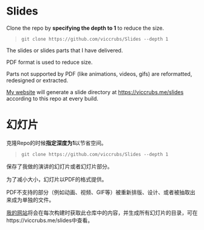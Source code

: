# Slides

Clone the repo by **specifying the depth to 1** to reduce the size.

> `git clone https://github.com/viccrubs/Slides --depth 1`

The slides or slides parts that I have delivered.

PDF format is used to reduce size.

Parts not supported by PDF (like animations, videos, gifs) are reformatted, redesigned or extracted.

[My website](https://viccrubs.me) will generate a slide directory at https://viccrubs.me/slides according to this repo at every build.

# 幻灯片

克隆Repo的时候**指定深度为1**以节省空间。

> `git clone https://github.com/viccrubs/Slides --depth 1`

保存了我做的演讲的幻灯片或者幻灯片部分。

为了减小大小，幻灯片以PDF的格式提供。

PDF不支持的部分（例如动画、视频、GIF等）被重新排版、设计、或者被抽取出来成为单独的文件。

[我的网站](https://viccrubs.me)将会在每次构建时获取此仓库中的内容，并生成所有幻灯片的目录，可在https://viccrubs.me/slides中查看。

